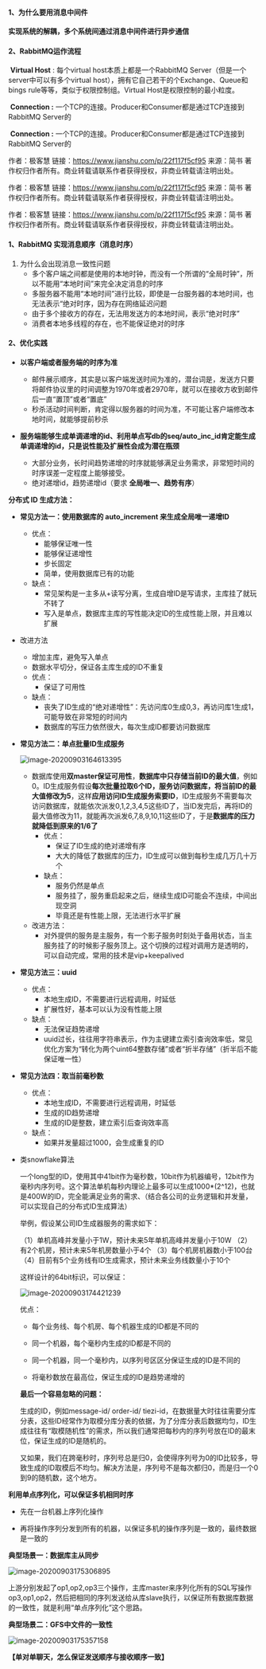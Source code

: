 #### 1、为什么要用消息中间件

​       **实现系统的解耦，多个系统间通过消息中间件进行异步通信**

#### 2、**RabbitMQ运作流程**

​        **Virtual Host** : 每个virtual host本质上都是一个RabbitMQ Server（但是一个server中可以有多个virtual   host），拥有它自己若干的个Exchange、Queue和bings rule等等，类似于权限控制组。Virtual Host是权限控制的最小粒度。

​        **Connection :** 一个TCP的连接。Producer和Consumer都是通过TCP连接到RabbitMQ Server的

​        **Connection :** 一个TCP的连接。Producer和Consumer都是通过TCP连接到RabbitMQ Server的



作者：极客慧
链接：https://www.jianshu.com/p/22f117f5cf95
来源：简书
著作权归作者所有。商业转载请联系作者获得授权，非商业转载请注明出处。

作者：极客慧
链接：https://www.jianshu.com/p/22f117f5cf95
来源：简书
著作权归作者所有。商业转载请联系作者获得授权，非商业转载请注明出处。



作者：极客慧
链接：https://www.jianshu.com/p/22f117f5cf95
来源：简书
著作权归作者所有。商业转载请联系作者获得授权，非商业转载请注明出处。

#### 1、RabbitMQ 实现消息顺序（消息时序）

1. 为什么会出现消息一致性问题
   - 多个客户端之间都是使用的本地时钟，而没有一个所谓的“全局时钟”，所以不能用“本地时间”来完全决定消息的时序
   - 多服务器不能用“本地时间”进行比较，即使是一台服务器的本地时间，也无法表示“绝对时序，因为存在网络延迟问题
   - 由于多个接收方的存在，无法用发送方的本地时间，表示“绝对时序”
   - 消费者本地多线程的存在，也不能保证绝对的时序

#### 2、优化实践

- **以客户端或者服务端的时序为准**
  - 邮件展示顺序，其实是以客户端发送时间为准的，潜台词是，发送方只要将邮件协议里的时间调整为1970年或者2970年，就可以在接收方收到邮件后一直“置顶”或者“置底”
  - 秒杀活动时间判断，肯定得以服务器的时间为准，不可能让客户端修改本地时间，就能够提前秒杀

- **服务端能够生成单调递增的id、利用单点写db的seq/auto_inc_id肯定能生成单调递增的id，只是说性能及扩展性会成为潜在瓶颈**
  - 大部分业务，长时间趋势递增的时序就能够满足业务需求，非常短时间的时序误差一定程度上能够接受。
  - 绝对递增id，趋势递增id（要求 **全局唯一、趋势有序**）

**分布式 ID 生成方法：**

- **常见方法一：使用数据库的 auto_increment 来生成全局唯一递增ID**
  - 优点：
    - 能够保证唯一性
    - 能够保证递增性
    - 步长固定
    - 简单，使用数据库已有的功能
  - 缺点：
    - 常见架构是一主多从+读写分离，生成自增ID是写请求，主库挂了就玩不转了
    - 写入是单点，数据库主库的写性能决定ID的生成性能上限，并且难以扩展
- 改进方法
  - 增加主库，避免写入单点
  - 数据水平切分，保证各主库生成的ID不重复
  - 优点：
    - 保证了可用性
  - 缺点：
    - 丧失了ID生成的“绝对递增性”：先访问库0生成0,3，再访问库1生成1，可能导致在非常短的时间内
    - 数据库的写压力依然很大，每次生成ID都要访问数据库

- **常见方法二：单点批量ID生成服务**

  ![image-20200903164613395](C:\Users\Admin\AppData\Roaming\Typora\typora-user-images\image-20200903164613395.png)

  - 数据库使用**双master保证可用性**，**数据库中只存储当前ID的最大值**，例如0。ID生成服务假设**每次批量拉取6个ID，服务访问数据库，将当前ID的最大值修改为5**，这样**应用访问ID生成服务索要ID**，ID生成服务不需要每次访问数据库，就能依次派发0,1,2,3,4,5这些ID了，当ID发完后，再将ID的最大值修改为11，就能再次派发6,7,8,9,10,11这些ID了，于是**数据库的压力就降低到原来的1/6了**
    - 优点：
      - 保证了ID生成的绝对递增有序
      - 大大的降低了数据库的压力，ID生成可以做到每秒生成几万几十万个
    - 缺点：
      - 服务仍然是单点
      - 服务挂了，服务重启起来之后，继续生成ID可能会不连续，中间出现空洞
      - 毕竟还是有性能上限，无法进行水平扩展
  - 改进方法：
    - 对外提供的服务是主服务，有一个影子服务时刻处于备用状态，当主服务挂了的时候影子服务顶上。这个切换的过程对调用方是透明的，可以自动完成，常用的技术是vip+keepalived

- **常见方法三：uuid**
  - 优点：
    - 本地生成ID，不需要进行远程调用，时延低
    - 扩展性好，基本可以认为没有性能上限
  - 缺点：
    - 无法保证趋势递增
    - uuid过长，往往用字符串表示，作为主键建立索引查询效率低，常见优化方案为“转化为两个uint64整数存储”或者“折半存储”（折半后不能保证唯一性）
- **常见方法四：取当前毫秒数**
  - 优点：
    - 本地生成ID，不需要进行远程调用，时延低
    - 生成的ID趋势递增
    - 生成的ID是整数，建立索引后查询效率高
  - 缺点：
    - 如果并发量超过1000，会生成重复的ID

- 类snowflake算法

  一个long型的ID，使用其中41bit作为毫秒数，10bit作为机器编号，12bit作为毫秒内序列号。这个算法单机每秒内理论上最多可以生成1000*(2^12)，也就是400W的ID，完全能满足业务的需求、（结合各公司的业务逻辑和并发量，可以实现自己的分布式ID生成算法）

  

  举例，假设某公司ID生成器服务的需求如下：

  （1）单机高峰并发量小于1W，预计未来5年单机高峰并发量小于10W
  （2）有2个机房，预计未来5年机房数量小于4个
  （3）每个机房机器数小于100台
  （4）目前有5个业务线有ID生成需求，预计未来业务线数量小于10个

  这样设计的64bit标识，可以保证：

  ![image-20200903174421239](C:\Users\Admin\AppData\Roaming\Typora\typora-user-images\image-20200903174421239.png)

  优点：

  - 每个业务线、每个机房、每个机器生成的ID都是不同的
  - 同一个机器，每个毫秒内生成的ID都是不同的
  - 同一个机器，同一个毫秒内，以序列号区区分保证生成的ID是不同的

  - 将毫秒数放在最高位，保证生成的ID是趋势递增的

  **最后一个容易忽略的问题：**

  生成的ID，例如message-id/ order-id/ tiezi-id，在数据量大时往往需要分库分表，这些ID经常作为取模分库分表的依据，为了分库分表后数据均匀，ID生成往往有“取模随机性”的需求，所以我们通常把每秒内的序列号放在ID的最末位，保证生成的ID是随机的。

  又如果，我们在跨毫秒时，序列号总是归0，会使得序列号为0的ID比较多，导致生成的ID取模后不均匀。解决方法是，序列号不是每次都归0，而是归一个0到9的随机数，这个地方。

**利用单点序列化，可以保证多机相同时序**

- 先在一台机器上序列化操作

- 再将操作序列分发到所有的机器，以保证多机的操作序列是一致的，最终数据是一致的

**典型场景一：数据库主从同步**

![image-20200903175306895](C:\Users\Admin\AppData\Roaming\Typora\typora-user-images\image-20200903175306895.png)

上游分别发起了op1,op2,op3三个操作，主库master来序列化所有的SQL写操作op3,op1,op2，然后把相同的序列发送给从库slave执行，以保证所有数据库数据的一致性，就是利用“单点序列化”这个思路。

**典型场景二：GFS中文件的一致性**

![image-20200903175357158](C:\Users\Admin\AppData\Roaming\Typora\typora-user-images\image-20200903175357158.png)



**【单对单聊天，怎么保证发送顺序与接收顺序一致】**



